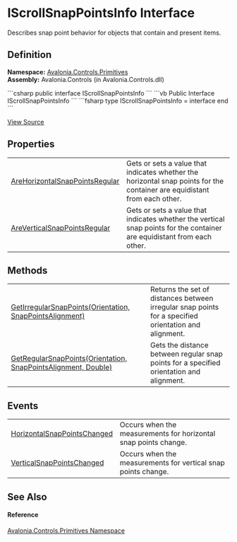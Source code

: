 # IScrollSnapPointsInfo Interface


Describes snap point behavior for objects that contain and present items.



## Definition
**Namespace:** <a href="N_Avalonia_Controls_Primitives">Avalonia.Controls.Primitives</a>  
**Assembly:** Avalonia.Controls (in Avalonia.Controls.dll)

<Tabs groupId="api-code-preview">
<TabItem value="csharp" label="C#">
```csharp
public interface IScrollSnapPointsInfo
```
</TabItem>
<TabItem value="vb" label="VB">
```vb
Public Interface IScrollSnapPointsInfo
```
</TabItem>
<TabItem value="fsharp" label="F#">
```fsharp
type IScrollSnapPointsInfo = interface end
```
</TabItem>
</Tabs>



<a href="https://github.com/AvaloniaUI/Avalonia/tree/master/src/Avalonia.Controls/Primitives/IScrollSnapPointsInfo.cs" title="View the source code">View Source</a>



## Properties
<table>
<tr>
<td><a href="P_Avalonia_Controls_Primitives_IScrollSnapPointsInfo_AreHorizontalSnapPointsRegular">AreHorizontalSnapPointsRegular</a></td>
<td>Gets or sets a value that indicates whether the horizontal snap points for the container are equidistant from each other.</td>
</tr>
<tr>
<td><a href="P_Avalonia_Controls_Primitives_IScrollSnapPointsInfo_AreVerticalSnapPointsRegular">AreVerticalSnapPointsRegular</a></td>
<td>Gets or sets a value that indicates whether the vertical snap points for the container are equidistant from each other.</td>
</tr>
</table>

## Methods
<table>
<tr>
<td><a href="M_Avalonia_Controls_Primitives_IScrollSnapPointsInfo_GetIrregularSnapPoints">GetIrregularSnapPoints(Orientation, SnapPointsAlignment)</a></td>
<td>Returns the set of distances between irregular snap points for a specified orientation and alignment.</td>
</tr>
<tr>
<td><a href="M_Avalonia_Controls_Primitives_IScrollSnapPointsInfo_GetRegularSnapPoints">GetRegularSnapPoints(Orientation, SnapPointsAlignment, Double)</a></td>
<td>Gets the distance between regular snap points for a specified orientation and alignment.</td>
</tr>
</table>

## Events
<table>
<tr>
<td><a href="E_Avalonia_Controls_Primitives_IScrollSnapPointsInfo_HorizontalSnapPointsChanged">HorizontalSnapPointsChanged</a></td>
<td>Occurs when the measurements for horizontal snap points change.</td>
</tr>
<tr>
<td><a href="E_Avalonia_Controls_Primitives_IScrollSnapPointsInfo_VerticalSnapPointsChanged">VerticalSnapPointsChanged</a></td>
<td>Occurs when the measurements for vertical snap points change.</td>
</tr>
</table>

## See Also


#### Reference
<a href="N_Avalonia_Controls_Primitives">Avalonia.Controls.Primitives Namespace</a>  

